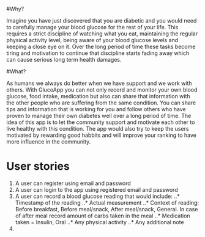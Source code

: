 #Why?

Imagine you have just discovered that you are diabetic and you would need to carefully manage your blood glucose for the rest of your life. This requires a strict discipline of watching what you eat, maintaining the regular physical activity level, being aware of your blood glucose levels and keeping a close eye on it. Over the long period of time these tasks become tiring and motivation to continue that discipline starts fading away which can cause serious long term health damages. 

#What?

As humans we always do better when we have support and we work with others. With GlucoApp you can not only record and monitor your own blood glucose, food intake, medication but also can share that information with the other people who are suffering from the same condition. You can share tips and information that is working for you and follow others who have proven to manage their own diabetes well over a long period of time. The idea of this app is to let the community support and motivate each other to live healthy with this condition. The app would also try to keep the users motivated by rewarding good habbits and will improve your ranking to have more influence in the community. 

User stories
============
1. A user can register using email and password
2. A user can login to the app using registered email and password
3. A user can record a blood glucose reading that would include:
..* Timestamp of the reading
..* Actual measurement
..* Context of reading: Before breakfast, Before meal/snack, After meal/snack, General. In case of after meal record amount of carbs taken in the meal
..* Medication taken = Insulin, Oral
..* Any physical activity
..* Any additional note
4. 
